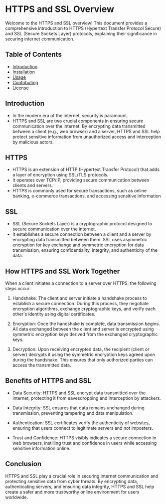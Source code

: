 # HTTPS and SSL Overview

Welcome to the HTTPS and SSL overview! This document provides a comprehensive introduction to HTTPS (Hypertext Transfer Protocol Secure) and SSL (Secure Sockets Layer) protocols, explaining their significance in securing internet communication.

## Table of Contents

- [Introduction](#introduction)
- [Installation](#installation)
- [Usage](#usage)
- [Contributing](#contributing)
- [License](#license)

## Introduction

- In the modern era of the internet, security is paramount.
- HTTPS and SSL are two crucial components in ensuring secure communication over the internet.
 By encrypting data transmitted between a client (e.g., web browser) and a server, HTTPS and SSL help protect sensitive information from unauthorized access and interception by malicious actors.

## HTTPS

- HTTPS is an extension of HTTP (Hypertext Transfer Protocol) that adds a layer of encryption using SSL/TLS protocols.
- It operates over TCP/IP, providing secure communication between clients and servers.
- HTTPS is commonly used for secure transactions, such as online banking, e-commerce transactions, and accessing sensitive information

## SSL

- SSL (Secure Sockets Layer) is a cryptographic protocol designed to secure communication over the internet. 
- It establishes a secure connection between a client and a server by encrypting data transmitted between them.
SSL uses asymmetric encryption for key exchange and symmetric encryption for data transmission, ensuring confidentiality, integrity, and authenticity of the data.

## How HTTPS and SSL Work Together

When a client initiates a connection to a server over HTTPS, the following steps occur:

1. Handshake: The client and server initiate a handshake process to establish a secure connection. During this process, they negotiate encryption algorithms, exchange cryptographic keys, and verify each other's identity using digital certificates.

2. Encryption: Once the handshake is complete, data transmission begins. All data exchanged between the client and server is encrypted using symmetric encryption keys derived from the exchanged cryptographic keys.

3. Decryption: Upon receiving encrypted data, the recipient (client or server) decrypts it using the symmetric encryption keys agreed upon during the handshake. This ensures that only authorized parties can access the transmitted data.

## Benefits of HTTPS and SSL

- Data Security: HTTPS and SSL encrypt data transmitted over the internet, protecting it from eavesdropping and interception by attackers.

- Data Integrity: SSL ensures that data remains unchanged during transmission, preventing tampering and data manipulation.

- Authentication: SSL certificates verify the authenticity of websites, ensuring that users connect to legitimate servers and not imposters.

- Trust and Confidence: HTTPS visibly indicates a secure connection in web browsers, instilling trust and confidence in users while accessing sensitive information online.

## Conclusion

HTTPS and SSL play a crucial role in securing internet communication and protecting sensitive data from cyber threats. By encrypting data, authenticating servers, and ensuring data integrity, HTTPS and SSL help create a safer and more trustworthy online environment for users worldwide.
